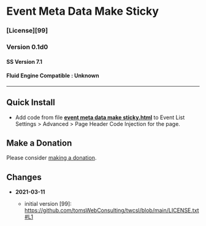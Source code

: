 # Event Meta Data Make Sticky

### [License][99]

### Version 0.1d0

#### SS Version 7.1

#### Fluid Engine Compatible : Unknown

---

## Quick Install

* Add code from file
  **[event meta data make sticky.html](event%20meta%20data%20make%20sticky.html#L1)**
  to Event List Settings > Advanced > Page Header Code Injection for the page.
  
## Make a Donation

Please consider
[making a donation](https://github.com/tomsWebConsulting/twcsl#make-a-donation).

## Changes

<!-- * **2021-08-15**
  
  * added kill upon user action
  * bumped version to 0.2d0
  -->
* **2021-03-11**
  
  * initial version
[99]: https://github.com/tomsWebConsulting/twcsl/blob/main/LICENSE.txt#L1

